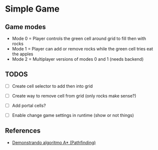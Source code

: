 # Simple Game

## Game modes
- Mode 0 = Player controls the green cell around grid to fill then with rocks
- Mode 1 = Player can add or remove rocks while the green cell tries eat the apples
- Mode 2 = Multiplayer versions of modes 0 and 1 (needs backend)


## TODOS
- [ ] Create cell selector to add then into grid
- [ ] Create way to remove cell from grid (only rocks make sense?)
- [ ] Add portal cells?
- [ ] Enable change game settings in runtime (show or not things)


## References
- [Demonstrando algoritmo A* (Pathfinding)](https://youtu.be/s29WpBi2exw)


